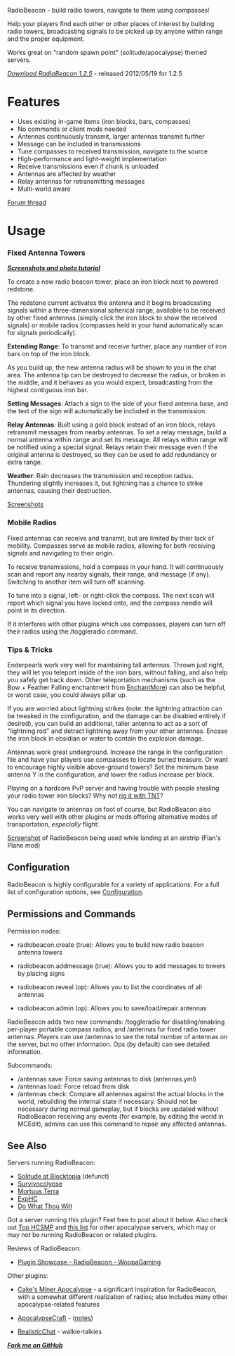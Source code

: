 RadioBeacon - build radio towers, navigate to them using compasses!

Help your players find each other or other places of interest by building radio towers,
broadcasting signals to be picked up by anyone within range and the proper equipment. 

Works great on "random spawn point" (solitude/apocalypse) themed servers.

*[Download RadioBeacon 1.2.5](http://dev.bukkit.org/server-mods/radiobeacon/files/8-radio-beacon-1-2-5/)* - released 2012/05/19 for 1.2.5

# Features
* Uses existing in-game items (iron blocks, bars, compasses)
* No commands or client mods needed
* Antennas continuously transmit, larger antennas transmit further
* Message can be included in transmissions
* Tune compasses to received transmission, navigate to the source
* High-performance and light-weight implementation
* Receive transmissions even if chunk is unloaded
* Antennas are affected by weather 
* Relay antennas for retransmitting messages
* Multi-world aware

[Forum thread](http://forums.bukkit.org/threads/mech-fun-rpg-radiobeacon-v1-2-5-build-radio-towers-navigate-using-compasses-1-2-5-r2-0.76443/)

# Usage

### Fixed Antenna Towers
***[Screenshots and photo tutorial](http://imgur.com/a/Ft06F)***

To create a new radio beacon tower, place an iron block next to powered redstone.

The redstone current activates the antenna and it begins broadcasting signals within
a three-dimensional spherical range, available to be received by other fixed antennas
(simply click the iron block to show the received signals) or mobile radios
(compasses held in your hand automatically scan for signals periodically).

**Extending Range**: To transmit and receive further, place any number of iron bars on top of the iron block.

As you build up, the new antenna radius will be shown to you in the chat area. The 
antenna tip can be destroyed to decrease the radius, or broken in the middle, and it 
behaves as you would expect, broadcasting from the highest contiguous iron bar.

**Setting Messages**: Attach a sign to the side of your fixed antenna base, and the text of the sign will 
automatically be included in the transmission.

**Relay Antennas**: Built using a gold block instead of an iron block, relays
retransmit messages from nearby antennas. To set a relay message, build a normal antenna
within range and set its message. All relays within range will be notified using a special signal.
Relays retain their message even if the original antenna is destroyed, so they can be used to add redundancy
or extra range.

**Weather**: Rain decreases the transmission and reception radius. Thundering slightly increases it,
but lightning has a chance to strike antennas, causing their destruction.

[Screenshots](http://imgur.com/a/qrh1A)


### Mobile Radios
Fixed antennas can receive and transmit, but are limited by their lack of mobility.
Compasses serve as mobile radios, allowing for both receiving signals and navigating
to their origin.

To receive transmissions, hold a compass in your hand. It will continuously scan and
report any nearby signals, their range, and message (if any). Switching to another item
will turn off scanning.

To tune into a signal, left- or right-click the compass. The next scan will report
which signal you have locked onto, and the compass needle will point in its direction.

If it interferes with other plugins which use compasses, players can turn off their
radios using the /toggleradio command.

### Tips & Tricks
Enderpearls work very well for maintaining tall antennas. Thrown just right,
they will let you teleport inside of the iron bars, without falling, and also help you safely get
back down. Other teleportation mechanisms (such as the Bow + Feather Falling enchantment
from [EnchantMore](http://dev.bukkit.org/server-mods/enchantmore/)) can also be helpful,
or worst case, you could always pillar up.

If you are worried about lightning strikes (note: the lightning attraction can be
tweaked in the configuration, and the damage can be disabled entirely if desired), 
you can build an additional, taller antenna to act as a sort of "lightning rod" and detract lightning 
away from your other antennas. Encase the iron block in obsidian or water to contain the
explosion damage.

Antennas work great underground. Increase the range in the configuration file and have your
players use compasses to locate buried treasure. Or want to encourage highly visible above-ground 
towers? Set the minimum base antenna Y in the configuration, and lower the radius increase per
block.

Playing on a hardcore PvP server and having trouble with people stealing your radio tower iron blocks?
Why not [rig it with TNT](http://blocktopia.net/forum/threads/solitude-an-apocalypse-server.4712/page-6#post-77730)?

You can navigate to antennas on foot of course, but RadioBeacon also works very well with other
plugins or mods offering alternative modes of transportation, *especially* flight:

[Screenshot](http://i.imgur.com/8xUJK.jpg) of RadioBeacon being used while landing at an airstrip (Flan's Plane mod)

## Configuration
RadioBeacon is highly configurable for a variety of applications. 
For a full list of configuration options, see [Configuration](http://dev.bukkit.org/server-mods/radiobeacon/pages/configuration/).

## Permissions and Commands
Permission nodes:

* radiobeacon.create (true): Allows you to build new radio beacon antenna towers

* radiobeacon.addmessage (true): Allows you to add messages to towers by placing signs

* radiobeacon.reveal (op): Allows you to list the coordinates of all antennas

* radiobeacon.admin (op): Allows you to save/load/repair antennas

RadioBeacon adds two new commands: /toggleradio for disabling/enabling per-player portable
compass radios, and /antennas for fixed radio tower antennas. Players can use /antennas to see the total number of
antennas on the server, but no other information. Ops (by default) can see detailed information.

Subcommands:

* /antennas save: Force saving antennas to disk (antennas.yml)
* /antennas load: Force reload from disk
* /antennas check: Compare all antennas against the actual blocks in the world, rebuilding the internal state if necessary. Should not be necessary during normal gameplay, but if blocks are updated without RadioBeacon receiving any events (for example, by editing the world in MCEdit), admins can use this command to repair any affected antennas.

## See Also
Servers running RadioBeacon:

* [Solitude at Blocktopia](http://blocktopia.net/forum/forums/solitude.137/) (defunct)
* [Survivocolypse](http://www.survivocolypse.com/)
* [Mortuus Terra](http://mortuusterra.com/)
* [ExpHC](http://www.reddit.com/r/cakesminerapocalypse/comments/qfh0v/exphc_new_experimental_hardcore_apocalypse_server/)
* [Do What Thou Wilt](http://forums.bukkit.org/threads/do-what-thou-wilt.59867/)

Got a server running this plugin? Feel free to post about it below. Also check out
[Top HCSMP](http://tophcsmp.com/index.php?cat=APOC) and [this list](http://www.reddit.com/r/cakesminerapocalypse/comments/q0hh2/list_of_apocalypsehardcore_servers/) for other apocalypse servers,
which may or may not be running RadioBeacon or related plugins.

Reviews of RadioBeacon:

* [Plugin Showcase - RadioBeacon - WoopaGaming](http://www.youtube.com/watch?v=s4jUOxoJmNg) 


Other plugins:

* [Cake's Miner Apocalypse](http://dev.bukkit.org/server-mods/cakes-miner-apocalypse/) - a significant inspiration for RadioBeacon, with a somewhat different realization of radios; also includes many other apocalypse-related features

* [ApocalypseCraft](http://forums.bukkit.org/threads/wgen-rpg-mech-apocalypsecraft-instances-radiation-realism-perks-factions-and-more.23197/) - ([notes](http://www.reddit.com/r/minerapocalypse/comments/oyhpq/anyone_else_see_this_plugin_apocalypsecraft/))

* [RealisticChat](http://dev.bukkit.org/server-mods/realisticchat) - walkie-talkies

***[Fork me on GitHub](https://github.com/mushroomhostage/RadioBeacon)***
